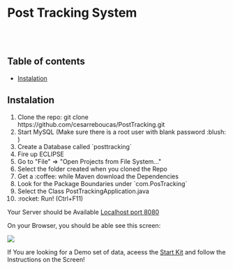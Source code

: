 # Post Tracking System
<br><br>
## Table of contents
- [Instalation](#instalation)

## Instalation
<ol>
    <li>Clone the repo: git clone https://github.com/cesarreboucas/PostTracking.git</li>
    <li>Start MySQL (Make sure there is a root user with blank password :blush: )</li>
    <li>Create a Database called `posttracking`</li>
    <li>Fire up ECLIPSE</li>
    <li>Go to "File" => "Open Projects from File System..."</li>
    <li>Select the folder created when you cloned the Repo</li>
    <li>Get a :coffee: while Maven download the Dependencies</li>
    <li>Look for the Package Boundaries under `com.PosTracking`</li>
    <li>Select the Class PostTrackingApplication.java</li>
    <li>:rocket: Run! (Ctrl+F11)</li>
</ol>
<p>Your Server should be Available <a href="127.0.0.1:8080">Localhost port 8080</a></p>
<p>On your Browser, you should be able see this screen: </p>
<img src="https://github.com/cesarreboucas/PostTracking/blob/master/Support/Instalation/screenIndex.png?raw=true" />
<p>If You are looking for a Demo set of data, aceess the 
    <a href="127.0.0.1:8080/start">Start Kit</a> and follow the Instructions on the Screen!</p>


